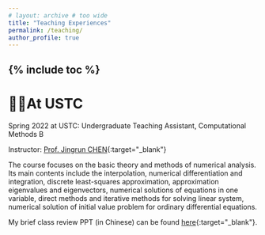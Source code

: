 ```yaml
---
# layout: archive # too wide
title: "Teaching Experiences"
permalink: /teaching/
author_profile: true
---
```


{% include toc %}
---

# 🙋‍♂️At USTC 

Spring 2022 at USTC: Undergraduate Teaching Assistant, Computational Methods B 

Instructor: [Prof. Jingrun CHEN](https://faculty.ustc.edu.cn/chenjingrun/en/index/601834/list/index.htm "Prof. Jingrun CHEN's homepage"){:target="_blank"} 

The course focuses on the basic theory and methods of numerical analysis. Its main contents include the interpolation, numerical differentiation and integration, discrete least-squares approximation, approximation eigenvalues and eigenvectors, numerical solutions of equations in one variable, direct methods and iterative methods for solving linear system, numerical solution of initial value problem for ordinary differential equations. 

My brief class review PPT (in Chinese) can be found [here](../files/teaching/review1.pdf "class review PPT (in Chinese)"){:target="_blank"}. 
